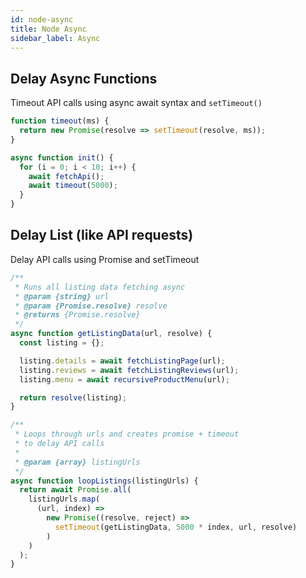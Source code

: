 ```yaml
---
id: node-async
title: Node Async
sidebar_label: Async
---
```


## Delay Async Functions

Timeout API calls using async await syntax and `setTimeout()`

```js
function timeout(ms) {
  return new Promise(resolve => setTimeout(resolve, ms));
}

async function init() {
  for (i = 0; i < 10; i++) {
    await fetchApi();
    await timeout(5000);
  }
}
```

## Delay List (like API requests)

Delay API calls using Promise and setTimeout

```js
/**
 * Runs all listing data fetching async
 * @param {string} url
 * @param {Promise.resolve} resolve
 * @returns {Promise.resolve}
 */
async function getListingData(url, resolve) {
  const listing = {};

  listing.details = await fetchListingPage(url);
  listing.reviews = await fetchListingReviews(url);
  listing.menu = await recursiveProductMenu(url);

  return resolve(listing);
}

/**
 * Loops through urls and creates promise + timeout
 * to delay API calls
 *
 * @param {array} listingUrls
 */
async function loopListings(listingUrls) {
  return await Promise.all(
    listingUrls.map(
      (url, index) =>
        new Promise((resolve, reject) =>
          setTimeout(getListingData, 5000 * index, url, resolve)
        )
    )
  );
}
```
